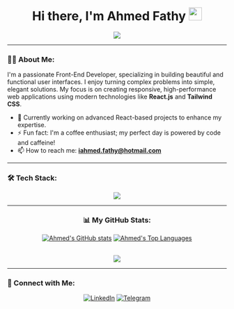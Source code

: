 <div id="header" align="center">
  <h1 align="center">
    Hi there, I'm Ahmed Fathy 
    <img src="https://media.giphy.com/media/hvRJCLFzcasrR4ia7z/giphy.gif" width="30px"/>
  </h1>
  <p align="center">
    <a href="https://github.com/DenverCoder1/readme-typing-svg">
      <img src="https://readme-typing-svg.herokuapp.com/?lines=Front-End%20Developer;Always%20learning%20new%20things&font=Fira%20Code&center=true&width=460&height=45&color=30A46C&vCenter=true&size=22">
    </a>
  </p>
</div>

---

### 👨‍💻 About Me:
<p>
  I'm a passionate Front-End Developer, specializing in building beautiful and functional user interfaces. I enjoy turning complex problems into simple, elegant solutions. My focus is on creating responsive, high-performance web applications using modern technologies like <b>React.js</b> and <b>Tailwind CSS</b>.
</p>

- 🔭 Currently working on advanced React-based projects to enhance my expertise.
- ⚡ Fun fact: I'm a coffee enthusiast; my perfect day is powered by code and caffeine!
- 📫 How to reach me: **iahmed.fathy@hotmail.com**

---

### 🛠️ Tech Stack:
<p align="center">
  <a href="https://skillicons.dev">
    <img src="https://skillicons.dev/icons?i=html,css,js,ts,react,tailwind,next,sass,python,git,github" />
  </a>
</p>

---

<div align="center">

### 📊 My GitHub Stats:

<a href="https://github.com/iahmed-fathy"><img src="https://github-readme-stats.vercel.app/api?username=iahmed-fathy&show_icons=true&theme=tokyonight&border_color=30A46C&hide_border=true" alt="Ahmed's GitHub stats" /></a>
<a href="https://github.com/iahmed-fathy"><img src="https://github-readme-stats.vercel.app/api/top-langs/?username=iahmed-fathy&layout=compact&theme=tokyonight&border_color=30A46C&hide_border=true" alt="Ahmed's Top Languages" /></a>

<br>

<a href="https://komarev.com/ghpvc/?username=iahmed-fathy&style=for-the-badge&color=brightgreen">
    <img src="https://komarev.com/ghpvc/?username=iahmed-fathy&style=for-the-badge&color=brightgreen">
</a>

</div>

---

### 🤝 Connect with Me:
<p align="center">
<a href="https://www.linkedin.com/in/iahmedfathy/" target="_blank"><img src="https://img.shields.io/badge/LinkedIn-0077B5?style=for-the-badge&logo=linkedin&logoColor=white" alt="LinkedIn"></a>
<a href="https://t.me/AhmedFathyJouban" target="_blank"><img src="https://img.shields.io/badge/Telegram-2CA5E0?style=for-the-badge&logo=telegram&logoColor=white" alt="Telegram"></a>
</p>
